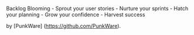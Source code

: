 Backlog Blooming
	- Sprout your user stories
	- Nurture your sprints
	- Hatch your planning
	- Grow your confidence
	- Harvest success

by [PunkWare] (https://github.com/PunkWare).